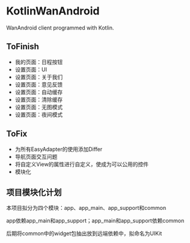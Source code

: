 # KotlinWanAndroid
WanAndroid client programmed with Kotlin.

## ToFinish
* 我的页面：日程按钮
* 设置页面：UI
* 设置页面：关于我们
* 设置页面：意见反馈
* 设置页面：自动缓存
* 设置页面：清除缓存
* 设置页面：无图模式
* 设置页面：夜间模式

## ToFix
* 为所有EasyAdapter的使用添加Differ
* 导航页面交互问题
* 将自定义View的属性进行自定义，使成为可以公用的控件
* 模块化

## 项目模块化计划
本项目拟分为四个模块：app、app_main、app_support和common

app依赖app_main和app_support；app_main和app_support依赖common

后期将common中的widget包抽出放到远端依赖中，拟命名为UIKit
